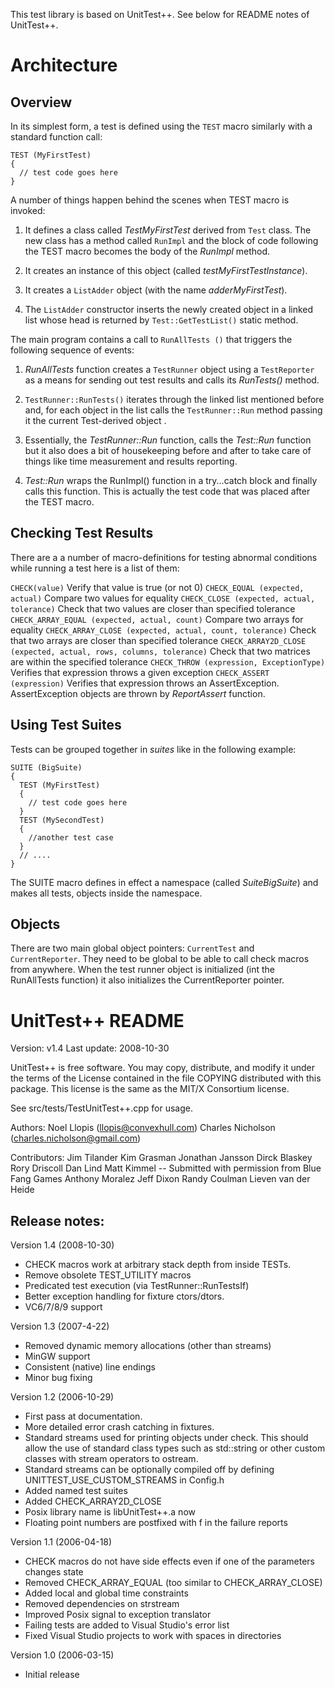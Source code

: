 This test library is based on UnitTest++. See below for README notes of UnitTest++.

# Architecture #
## Overview ##
In its simplest form, a test is defined using the `TEST` macro similarly with a
standard function call:
``````
TEST (MyFirstTest)
{
  // test code goes here
}
``````
A number of things happen behind the scenes when TEST macro is invoked:
1. It defines a class called _TestMyFirstTest_ derived from
`Test` class. The new class has a method called `RunImpl` and the block of code
following the TEST macro becomes the body of the _RunImpl_ method.

2. It creates an instance of this object (called _testMyFirstTestInstance_).

3. It creates a `ListAdder` object (with the name _adderMyFirstTest_).

4. The `ListAdder` constructor inserts the newly created object in a linked list
whose head is returned by `Test::GetTestList()` static method.

The main program contains a call to `RunAllTests ()` that triggers the following 
sequence of events:
1. _RunAllTests_ function creates a `TestRunner` object using a `TestReporter`
as a means for sending out test results and calls its _RunTests()_ method.

2. `TestRunner::RunTests()` iterates through the linked list mentioned before and,
for each object in the list calls the `TestRunner::Run` method passing it the
current Test-derived object .

3. Essentially, the _TestRunner::Run_ function, calls the _Test::Run_ function but
it also does a bit of housekeeping before and after to take care of things like
time measurement and results reporting.

4. _Test::Run_ wraps the RunImpl() function in a try...catch block and finally
calls this function. This is actually the test code that was placed after the
TEST macro.

## Checking Test Results ##
There are a a number of macro-definitions for testing abnormal conditions while
running a test here is a list of them:

`CHECK(value)`  Verify that value is true (or not 0) 
`CHECK_EQUAL (expected, actual)` Compare two values for equality
`CHECK_CLOSE (expected, actual, tolerance)` Check that two values are closer than
 specified tolerance
`CHECK_ARRAY_EQUAL (expected, actual, count)` Compare two arrays for equality
`CHECK_ARRAY_CLOSE (expected, actual, count, tolerance)` Check that two arrays
 are closer than specified tolerance
`CHECK_ARRAY2D_CLOSE (expected, actual, rows, columns, tolerance)` Check that
 two matrices are within the specified tolerance
`CHECK_THROW (expression, ExceptionType)` Verifies that expression throws a given exception
`CHECK_ASSERT (expression)` Verifies that expression throws an AssertException. 
AssertException objects are thrown by _ReportAssert_ function.

## Using Test Suites ##
Tests can be grouped together in _suites_ like in the following example:
``````
SUITE (BigSuite)
{
  TEST (MyFirstTest)
  {
    // test code goes here
  }
  TEST (MySecondTest)
  {
    //another test case
  }
  // ....
}
``````
The SUITE macro defines in effect a namespace (called _SuiteBigSuite_) and makes
all tests, objects inside the namespace.

## Objects ##
There are two main global object pointers: `CurrentTest` and `CurrentReporter`.
They need to be global to be able to call check macros from anywhere. When the
test runner object is initialized (int the RunAllTests function) it also initializes
the CurrentReporter pointer.


# UnitTest++ README #
Version: v1.4
Last update: 2008-10-30

UnitTest++ is free software. You may copy, distribute, and modify it under
the terms of the License contained in the file COPYING distributed
with this package. This license is the same as the MIT/X Consortium
license.

See src/tests/TestUnitTest++.cpp for usage.

Authors:
Noel Llopis (llopis@convexhull.com) 
Charles Nicholson (charles.nicholson@gmail.com)

Contributors:
Jim Tilander
Kim Grasman
Jonathan Jansson
Dirck Blaskey
Rory Driscoll
Dan Lind
Matt Kimmel -- Submitted with permission from Blue Fang Games
Anthony Moralez
Jeff Dixon
Randy Coulman
Lieven van der Heide

Release notes:
--------------
Version 1.4 (2008-10-30)
- CHECK macros work at arbitrary stack depth from inside TESTs.
- Remove obsolete TEST_UTILITY macros
- Predicated test execution (via TestRunner::RunTestsIf)
- Better exception handling for fixture ctors/dtors.
- VC6/7/8/9 support

Version 1.3 (2007-4-22)
- Removed dynamic memory allocations (other than streams)
- MinGW support
- Consistent (native) line endings
- Minor bug fixing

Version 1.2 (2006-10-29)
- First pass at documentation.
- More detailed error crash catching in fixtures.
- Standard streams used for printing objects under check. This should allow the
  use of standard class types such as std::string or other custom classes with
  stream operators to ostream.
- Standard streams can be optionally compiled off by defining UNITTEST_USE_CUSTOM_STREAMS
  in Config.h
- Added named test suites
- Added CHECK_ARRAY2D_CLOSE 
- Posix library name is libUnitTest++.a now
- Floating point numbers are postfixed with f in the failure reports

Version 1.1 (2006-04-18)
- CHECK macros do not have side effects even if one of the parameters changes state
- Removed CHECK_ARRAY_EQUAL (too similar to CHECK_ARRAY_CLOSE)
- Added local and global time constraints
- Removed dependencies on strstream
- Improved Posix signal to exception translator
- Failing tests are added to Visual Studio's error list
- Fixed Visual Studio projects to work with spaces in directories

Version 1.0 (2006-03-15)
- Initial release

